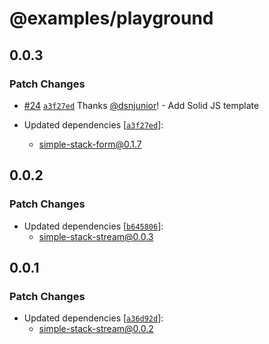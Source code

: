 # @examples/playground

## 0.0.3

### Patch Changes

- [#24](https://github.com/bholmesdev/simple-stack/pull/24) [`a3f27ed`](https://github.com/bholmesdev/simple-stack/commit/a3f27ede1ab4810442099e770bed086f11204811) Thanks [@dsnjunior](https://github.com/dsnjunior)! - Add Solid JS template

- Updated dependencies [[`a3f27ed`](https://github.com/bholmesdev/simple-stack/commit/a3f27ede1ab4810442099e770bed086f11204811)]:
  - simple-stack-form@0.1.7

## 0.0.2

### Patch Changes

- Updated dependencies [[`b645806`](https://github.com/bholmesdev/simple-stack/commit/b645806d3a8f58a8bf1cc21fad8f3295adfa07c5)]:
  - simple-stack-stream@0.0.3

## 0.0.1

### Patch Changes

- Updated dependencies [[`a36d92d`](https://github.com/bholmesdev/simple-stack/commit/a36d92d24c36d00f6fd547930bb2483da817e2ef)]:
  - simple-stack-stream@0.0.2

